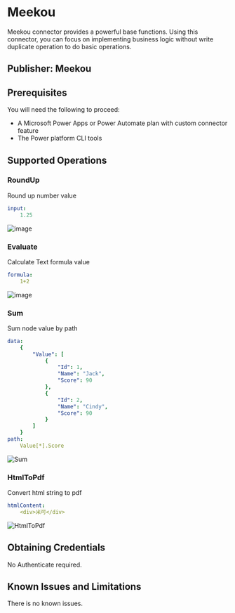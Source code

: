# Meekou

Meekou connector provides a powerful base functions. Using this connector, you can focus on implementing business logic without write duplicate operation to do basic operations.

## Publisher: Meekou

## Prerequisites

You will need the following to proceed:

* A Microsoft Power Apps or Power Automate plan with custom connector feature
* The Power platform CLI tools

## Supported Operations

### RoundUp

Round up number value

```yaml
input:
    1.25
```

![image](https://github.com/user-attachments/assets/84f98a39-13f6-4be3-8bd5-50199834cdec)

### Evaluate
  
Calculate Text formula value

```yaml
formula:
    1+2
```

![image](https://github.com/user-attachments/assets/bb44afd9-a99b-4bee-991d-ba8115ca8f13)

### Sum

Sum node value by path

```yaml
data:
    {
        "Value": [
            {
                "Id": 1,
                "Name": "Jack",
                "Score": 90
            },
            {
                "Id": 2,
                "Name": "Cindy",
                "Score": 90
            }
        ]
    }
path:    
    Value[*].Score
```

![Sum](https://github.com/user-attachments/assets/460e2228-ba01-4ee1-beaf-4c6a2be7a228)

### HtmlToPdf

Convert html string to pdf

```yaml
htmlContent:
    <div>米可</div>
```

![HtmlToPdf](https://github.com/user-attachments/assets/5444443a-41ac-4bc8-9160-dd416bffc52f)

## Obtaining Credentials

No Authenticate required.

## Known Issues and Limitations

There is no known issues.